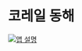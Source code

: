 # 코레일 동해

[![앱 설명](https://i.ytimg.com/vi/0iskXDGBntw/maxresdefault.jpg)](https://www.youtube.com/watch?v=0iskXDGBntw)

